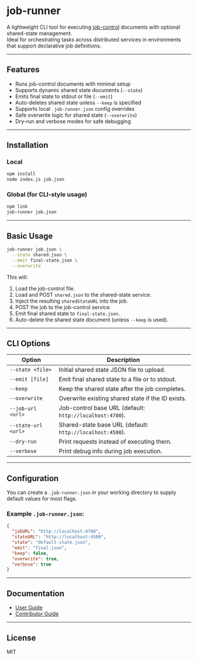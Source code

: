 # job-runner

A lightweight CLI tool for executing [job-control](../job-control) documents with optional shared-state management.  
Ideal for orchestrating tasks across distributed services in environments that support declarative job definitions.

---

## Features

- Runs job-control documents with minimal setup
- Supports dynamic shared state documents (`--state`)
- Emits final state to stdout or file (`--emit`)
- Auto-deletes shared state unless `--keep` is specified
- Supports local `.job-runner.json` config overrides
- Safe overwrite logic for shared state (`--overwrite`)
- Dry-run and verbose modes for safe debugging

---

## Installation

### Local
```bash
npm install
node index.js job.json
```

### Global (for CLI-style usage)
```bash
npm link
job-runner job.json
```

---

## Basic Usage

```bash
job-runner job.json \
  --state shared.json \
  --emit final-state.json \
  --overwrite
```

This will:
1. Load the job-control file.
2. Load and POST `shared.json` to the shared-state service.
3. Inject the resulting `sharedStateURL` into the job.
4. POST the job to the job-control service.
5. Emit final shared state to `final-state.json`.
6. Auto-delete the shared state document (unless `--keep` is used).

---

## CLI Options

| Option             | Description |
|--------------------|-------------|
| `--state <file>`   | Initial shared state JSON file to upload. |
| `--emit [file]`    | Emit final shared state to a file or to stdout. |
| `--keep`           | Keep the shared state after the job completes. |
| `--overwrite`      | Overwrite existing shared state if the ID exists. |
| `--job-url <url>`  | Job-control base URL (default: `http://localhost:4700`). |
| `--state-url <url>`| Shared-state base URL (default: `http://localhost:4500`). |
| `--dry-run`        | Print requests instead of executing them. |
| `--verbose`        | Print debug info during job execution. |

---

## Configuration

You can create a `.job-runner.json` in your working directory to supply default values for most flags.

### Example `.job-runner.json`:
```json
{
  "jobURL": "http://localhost:4700",
  "stateURL": "http://localhost:4500",
  "state": "default-state.json",
  "emit": "final.json",
  "keep": false,
  "overwrite": true,
  "verbose": true
}
```

---

## Documentation

- [User Guide](docs/user-guide.md)
- [Contributor Guide](docs/contributor-guide.md)

---

## License

MIT



